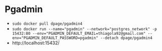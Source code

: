 # Pgadmin
* `sudo docker pull dpage/pgadmin4`  
* `sudo docker run --name="pgadmin" --network="postgres_network" -p 15432:80 --env="PGADMIN_DEFAULT_EMAIL=thiagola92@gmail.com" --env="PGADMIN_DEFAULT_PASSWORD=pgadmin" --detach dpage/pgadmin4`  
* http://localhost:15432/  